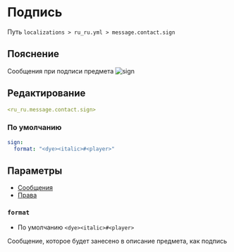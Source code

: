 # Подпись
Путь `localizations > ru_ru.yml > message.contact.sign`

## Пояснение
Сообщения при подписи предмета
![sign](/sign.gif)

## Редактирование
```yaml
<ru_ru.message.contact.sign>
```

### По умолчанию
```yaml
sign:
  format: "<dye><italic>#<player>"
```

## Параметры

- [Сообщения](/ru/message/contact/sign/)
- [Права](/ru/permission/message/contact/sign/)

### `format`
- По умолчанию `<dye><italic>#<player>`

Сообщение, которое будет занесено в описание предмета, как подпись
